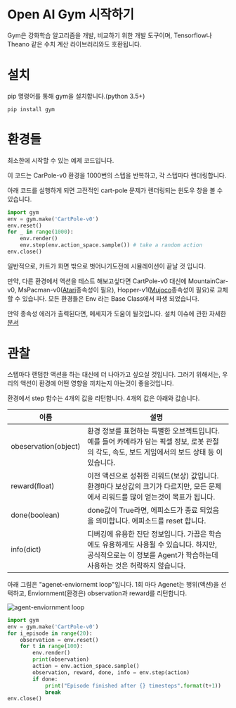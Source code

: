# Open AI Gym 시작하기

Gym은 강화학습 알고리즘을 개발, 비교하기 위한 개발 도구이며, Tensorflow나 Theano 같은 수치 계산 라이브러리와도 호환됩니다.

# 설치

pip 명령어를 통해 gym을 설치합니다.(python 3.5+)

```
pip install gym
```

# 환경들

최소한에 시작할 수 있는 예제 코드입니다.

이 코드는 CarPole-v0 환경을 1000번의 스텝을 반복하고, 각 스텝마다 렌더링합니다. 

아래 코드를 실행하게 되면 고전적인 cart-pole 문제가 렌더링되는 윈도우 창을 볼 수 있습니다. 

```py
import gym
env = gym.make('CartPole-v0')
env.reset()
for _ in range(1000):
    env.render()
    env.step(env.action_space.sample()) # take a random action
env.close()
```

일반적으로, 카트가 화면 밖으로 벗어나기도전에 시뮬레이션이 끝날 것 입니다.

만약, 다른 환경에서 액션을 테스트 해보고싶다면 CartPole-v0 대신에 MountainCar-v0, MsPacman-v0([Atari](https://github.com/openai/gym#atari)종속성이 필요), Hopper-v1([Mujoco](https://github.com/openai/gym#mujoco)종속성이 필요)로 교체할 수 있습니다.
모든 환경들은 Env 라는 Base Class에서 파생 되었습니다.

만약 종속성 에러가 출력된다면, 메세지가 도움이 될것입니다. 설치 이슈에 관한 자세한 [문서](https://github.com/openai/gym#environment-specific-installation)

# 관찰

스텝마다 랜덤한 액션을 하는 대신에 더 나아가고 싶으실 것입니다. 그러기 위해서는, 우리의 액션이 환경에 어떤 영향을 끼치는지 아는것이 좋을것입니다.

환경에서 step 함수는 4개의 값을 리턴합니다. 
4개의 값은 아래와 값습니다.

|이름|설명|
|---|---|
|obeservation(object)|환경 정보를 표현하는 특별한 오브젝트입니다. 예를 들어 카메라가 담는 픽셀 정보, 로봇 관절의 각도, 속도, 보드 게임에서의 보드 상태 등 이있습니다.|
|reward(float) |이전 액션으로 성취한 리워드(보상) 값입니다. 환경마다 보상값의 크기가 다르지만, 모든 문제에서 리워드를 많이 얻는것이 목표가 됩니다.|
|done(boolean)| done값이 True라면, 에피소드가 종료 되었음을 의미합니다. 에피소드를 reset 합니다.|
|info(dict)| 디버깅에 유용한 진단 정보입니다. 가끔은 학습에도 유용하게도 사용될 수 있습니다. 하지만, 공식적으로는 이 정보를 Agent가 학습하는데 사용하는 것은 허락하지 않습니다. |

아래 그림은 "agenet-enviornemt loop"입니다. 1회 마다 Agenet는 행위(액션)을 선택하고,
Enviornment(환경은) observation과 reward를 리턴합니다.

![agent-enviornment loop](https://gym.openai.com/assets/docs/aeloop-138c89d44114492fd02822303e6b4b07213010bb14ca5856d2d49d6b62d88e53.svg)

```py
import gym
env = gym.make('CartPole-v0')
for i_episode in range(20):
    observation = env.reset()
    for t in range(100):
        env.render()
        print(observation)
        action = env.action_space.sample()
        observation, reward, done, info = env.step(action)
        if done:
            print("Episode finished after {} timesteps".format(t+1))
            break
env.close()
```